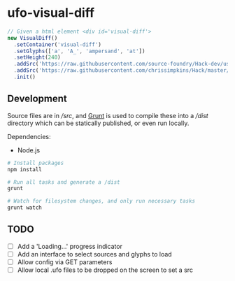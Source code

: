 # ufo-visual-diff

```js
// Given a html element <div id='visual-diff'>
new VisualDiff()
  .setContainer('visual-diff')
  .setGlyphs(['a', 'A_', 'ampersand', 'at'])
  .setHeight(240)
  .addSrc('https://raw.githubusercontent.com/source-foundry/Hack-dev/usability/source/ufo/Hack/Hack-Regular.ufo')
  .addSrc('https://raw.githubusercontent.com/chrissimpkins/Hack/master/source/ufo/vfb2ufo/Hack-Regular.ufo')
  .init()
```

## Development

Source files are in _/src_, and [Grunt](https://www.gruntjs.com) is used to compile these into a _/dist_ directory which can be statically published, or even run locally.

Dependencies:
- Node.js

```sh
# Install packages
npm install

# Run all tasks and generate a /dist
grunt

# Watch for filesystem changes, and only run necessary tasks
grunt watch
```

## TODO

- [ ] Add a 'Loading...' progress indicator
- [ ] Add an interface to select sources and glyphs to load
- [ ] Allow config via GET parameters
- [ ] Allow local .ufo files to be dropped on the screen to set a src
